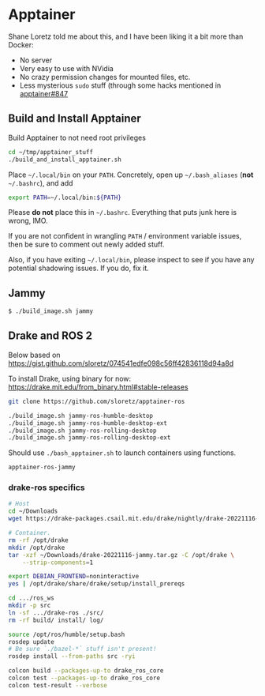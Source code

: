 # Apptainer

Shane Loretz told me about this, and I have been liking it a bit more than
Docker:

- No server
- Very easy to use with NVidia
- No crazy permission changes for mounted files, etc.
- Less mysterious `sudo` stuff (through some hacks mentioned in
  [apptainer#847](https://github.com/apptainer/apptainer/issues/847)

## Build and Install Apptainer

Build Apptainer to not need root privileges

```sh
cd ~/tmp/apptainer_stuff
./build_and_install_apptainer.sh
```

Place `~/.local/bin` on your `PATH`. Concretely, open up `~/.bash_aliases` (**not** `~/.bashrc`), and add

```sh
export PATH=~/.local/bin:${PATH}
```

Please **do not** place this in `~/.bashrc`. Everything that puts junk here is
wrong, IMO.

If you are not confident in wrangling `PATH` / environment variable issues,
then be sure to comment out newly added stuff.

Also, if you have exiting `~/.local/bin`, please inspect to see if you have any
potential shadowing issues. If you do, fix it.

## Jammy

```sh
$ ./build_image.sh jammy
```

## Drake and ROS 2

Below based on \
https://gist.github.com/sloretz/074541edfe098c56ff42836118d94a8d

To install Drake, using binary for now: \
https://drake.mit.edu/from_binary.html#stable-releases

```sh
git clone https://github.com/sloretz/apptainer-ros

./build_image.sh jammy-ros-humble-desktop
./build_image.sh jammy-ros-humble-desktop-ext
./build_image.sh jammy-ros-rolling-desktop
./build_image.sh jammy-ros-rolling-desktop-ext
```

Should use `./bash_apptainer.sh` to launch containers using functions.

```sh
apptainer-ros-jammy
```

### drake-ros specifics

```sh
# Host
cd ~/Downloads
wget https://drake-packages.csail.mit.edu/drake/nightly/drake-20221116-jammy.tar.gz

# Container.
rm -rf /opt/drake
mkdir /opt/drake
tar -xzf ~/Downloads/drake-20221116-jammy.tar.gz -C /opt/drake \
    --strip-components=1

export DEBIAN_FRONTEND=noninteractive
yes | /opt/drake/share/drake/setup/install_prereqs

cd .../ros_ws
mkdir -p src
ln -sf .../drake-ros ./src/
rm -rf build/ install/ log/

source /opt/ros/humble/setup.bash
rosdep update
# Be sure `./bazel-*` stuff isn't present!
rosdep install --from-paths src -ryi

colcon build --packages-up-to drake_ros_core
colcon test --packages-up-to drake_ros_core
colcon test-result --verbose
```
